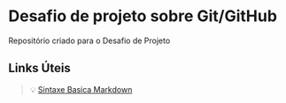 # Desafio de projeto sobre Git/GitHub
Repositório criado para o Desafio de Projeto

## Links Úteis
> :bulb: [Sintaxe Basica Markdown](https://www.markdownguide.org/basic-syntax)